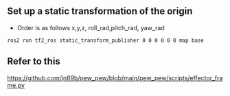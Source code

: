 ## Set up a static transformation of the origin
- Order is as follows x,y,z, roll_rad,pitch_rad, yaw_rad 
```
ros2 run tf2_ros static_transform_publisher 0 0 0 0 0 0 map base
```


## Refer to this 
https://github.com/jn89b/pew_pew/blob/main/pew_pew/scripts/effector_frame.py

